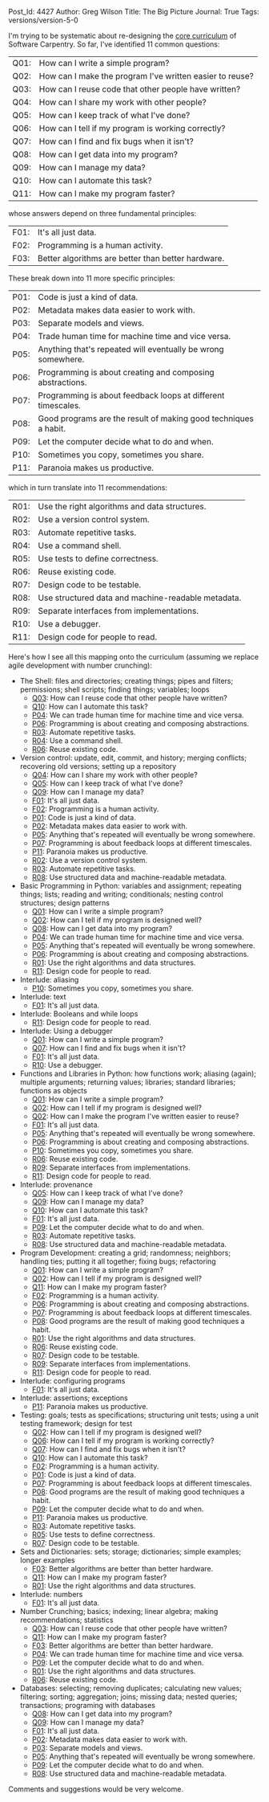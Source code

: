 Post_Id: 4427
Author: Greg Wilson
Title: The Big Picture
Journal: True
Tags: versions/version-5-0

<p>I'm trying to be systematic about re-designing the <a href="{{root_path}}/blog/2012/01/revising-the-curriculum.html">core curriculum</a> of Software Carpentry. So far, I've identified 11 common questions:</p>
<table>
<tbody>
<tr>
<td id="Q01">Q01:</td>
<td>How can I write a simple program?</td>
</tr>
<tr>
<td id="Q02">Q02:</td>
<td>How can I make the program I've written easier to reuse?</td>
</tr>
<tr>
<td id="Q03">Q03:</td>
<td>How can I reuse code that other people have written?</td>
</tr>
<tr>
<td id="Q04">Q04:</td>
<td>How can I share my work with other people?</td>
</tr>
<tr>
<td id="Q05">Q05:</td>
<td>How can I keep track of what I've done?</td>
</tr>
<tr>
<td id="Q06">Q06:</td>
<td>How can I tell if my program is working correctly?</td>
</tr>
<tr>
<td id="Q07">Q07:</td>
<td>How can I find and fix bugs when it isn't?</td>
</tr>
<tr>
<td id="Q08">Q08:</td>
<td>How can I get data into my program?</td>
</tr>
<tr>
<td id="Q09">Q09:</td>
<td>How can I manage my data?</td>
</tr>
<tr>
<td id="Q10">Q10:</td>
<td>How can I automate this task?</td>
</tr>
<tr>
<td id="Q11">Q11:</td>
<td>How can I make my program faster?</td>
</tr>
</tbody>
</table>
<p>whose answers depend on three fundamental principles:</p>
<table>
<tbody>
<tr>
<td id="F01">F01:</td>
<td>It's all just data.</td>
</tr>
<tr>
<td id="F02">F02:</td>
<td>Programming is a human activity.</td>
</tr>
<tr>
<td id="F03">F03:</td>
<td>Better algorithms are better than better hardware.</td>
</tr>
</tbody>
</table>
<p>These break down into 11 more specific principles:</p>
<table>
<tbody>
<tr>
<td id="P01">P01:</td>
<td>Code is just a kind of data.</td>
</tr>
<tr>
<td id="P02">P02:</td>
<td>Metadata makes data easier to work with.</td>
</tr>
<tr>
<td id="P03">P03:</td>
<td>Separate models and views.</td>
</tr>
<tr>
<td id="P04">P04:</td>
<td>Trade human time for machine time and vice versa.</td>
</tr>
<tr>
<td id="P05">P05:</td>
<td>Anything that's repeated will eventually be wrong somewhere.</td>
</tr>
<tr>
<td id="P06">P06:</td>
<td>Programming is about creating and composing abstractions.</td>
</tr>
<tr>
<td id="P07">P07:</td>
<td>Programming is about feedback loops at different timescales.</td>
</tr>
<tr>
<td id="P08">P08:</td>
<td>Good programs are the result of making good techniques a habit.</td>
</tr>
<tr>
<td id="P09">P09:</td>
<td>Let the computer decide what to do and when.</td>
</tr>
<tr>
<td id="P10">P10:</td>
<td>Sometimes you copy, sometimes you share.</td>
</tr>
<tr>
<td id="P11">P11:</td>
<td>Paranoia makes us productive.</td>
</tr>
</tbody>
</table>
<p>which in turn translate into 11 recommendations:</p>
<table>
<tbody>
<tr>
<td id="R01">R01:</td>
<td>Use the right algorithms and data structures.</td>
</tr>
<tr>
<td id="R02">R02:</td>
<td>Use a version control system.</td>
</tr>
<tr>
<td id="R03">R03:</td>
<td>Automate repetitive tasks.</td>
</tr>
<tr>
<td id="R04">R04:</td>
<td>Use a command shell.</td>
</tr>
<tr>
<td id="R05">R05:</td>
<td>Use tests to define correctness.</td>
</tr>
<tr>
<td id="R06">R06:</td>
<td>Reuse existing code.</td>
</tr>
<tr>
<td id="R07">R07:</td>
<td>Design code to be testable.</td>
</tr>
<tr>
<td id="R08">R08:</td>
<td>Use structured data and machine-readable metadata.</td>
</tr>
<tr>
<td id="R09">R09:</td>
<td>Separate interfaces from implementations.</td>
</tr>
<tr>
<td id="R10">R10:</td>
<td>Use a debugger.</td>
</tr>
<tr>
<td id="R11">R11:</td>
<td>Design code for people to read.</td>
</tr>
</tbody>
</table>
<p>Here's how I see all this mapping onto the curriculum (assuming we replace agile development with number crunching):</p>
<ul>
<li>The Shell: files and directories; creating things; pipes and filters; permissions; shell scripts; finding things; variables; loops
<ul>
<li><a href="#Q03">Q03</a>: How can I reuse code that other people have written?</li>
<li><a href="#Q10">Q10</a>: How can I automate this task?</li>
<li><a href="#P04">P04</a>: We can trade human time for machine time and vice versa.</li>
<li><a href="#P06">P06</a>: Programming is about creating and composing abstractions.</li>
<li><a href="#R03">R03</a>: Automate repetitive tasks.</li>
<li><a href="#R04">R04</a>: Use a command shell.</li>
<li><a href="#R06">R06</a>: Reuse existing code.</li>
</ul>
</li>
<li>Version control: update, edit, commit, and history; merging conflicts; recovering old versions; setting up a repository
<ul>
<li><a href="#Q04">Q04</a>: How can I share my work with other people?</li>
<li><a href="#Q05">Q05</a>: How can I keep track of what I've done?</li>
<li><a href="#Q09">Q09</a>: How can I manage my data?</li>
<li><a href="#F01">F01</a>: It's all just data.</li>
<li><a href="#F02">F02</a>: Programming is a human activity.</li>
<li><a href="#P01">P01</a>: Code is just a kind of data.</li>
<li><a href="#P02">P02</a>: Metadata makes data easier to work with.</li>
<li><a href="#P05">P05</a>: Anything that's repeated will eventually be wrong somewhere.</li>
<li><a href="#P07">P07</a>: Programming is about feedback loops at different timescales.</li>
<li><a href="#P11">P11</a>: Paranoia makes us productive.</li>
<li><a href="#R02">R02</a>: Use a version control system.</li>
<li><a href="#R03">R03</a>: Automate repetitive tasks.</li>
<li><a href="#R08">R08</a>: Use structured data and machine-readable metadata.</li>
</ul>
</li>
<li>Basic Programming in Python: variables and assignment; repeating things; lists; reading and writing; conditionals; nesting control structures; design patterns
<ul>
<li><a href="#Q01">Q01</a>: How can I write a simple program?</li>
<li><a href="#Q02">Q02</a>: How can I tell if my program is designed well?</li>
<li><a href="#Q08">Q08</a>: How can I get data into my program?</li>
<li><a href="#P04">P04</a>: We can trade human time for machine time and vice versa.</li>
<li><a href="#P05">P05</a>: Anything that's repeated will eventually be wrong somewhere.</li>
<li><a href="#P06">P06</a>: Programming is about creating and composing abstractions.</li>
<li><a href="#R01">R01</a>: Use the right algorithms and data structures.</li>
<li><a href="#R11">R11</a>: Design code for people to read.</li>
</ul>
</li>
<li>Interlude: aliasing
<ul>
<li><a href="#P10">P10</a>: Sometimes you copy, sometimes you share.</li>
</ul>
</li>
<li>Interlude: text
<ul>
<li><a href="#F01">F01</a>: It's all just data.</li>
</ul>
</li>
<li>Interlude: Booleans and while loops
<ul>
<li><a href="#R11">R11</a>: Design code for people to read.</li>
</ul>
</li>
<li>Interlude: Using a debugger
<ul>
<li><a href="#Q01">Q01</a>: How can I write a simple program?</li>
<li><a href="#Q07">Q07</a>: How can I find and fix bugs when it isn't?</li>
<li><a href="#F01">F01</a>: It's all just data.</li>
<li><a href="#R10">R10</a>: Use a debugger.</li>
</ul>
</li>
<li>Functions and Libraries in Python: how functions work; aliasing (again); multiple arguments; returning values; libraries; standard libraries; functions as objects
<ul>
<li><a href="#Q01">Q01</a>: How can I write a simple program?</li>
<li><a href="#Q02">Q02</a>: How can I tell if my program is designed well?</li>
<li><a href="#Q02">Q02</a>: How can I make the program I've written easier to reuse?</li>
<li><a href="#F01">F01</a>: It's all just data.</li>
<li><a href="#P05">P05</a>: Anything that's repeated will eventually be wrong somewhere.</li>
<li><a href="#P06">P06</a>: Programming is about creating and composing abstractions.</li>
<li><a href="#P10">P10</a>: Sometimes you copy, sometimes you share.</li>
<li><a href="#R06">R06</a>: Reuse existing code.</li>
<li><a href="#R09">R09</a>: Separate interfaces from implementations.</li>
<li><a href="#R11">R11</a>: Design code for people to read.</li>
</ul>
</li>
<li>Interlude: provenance
<ul>
<li><a href="#Q05">Q05</a>: How can I keep track of what I've done?</li>
<li><a href="#Q09">Q09</a>: How can I manage my data?</li>
<li><a href="#Q10">Q10</a>: How can I automate this task?</li>
<li><a href="#F01">F01</a>: It's all just data.</li>
<li><a href="#P09">P09</a>: Let the computer decide what to do and when.</li>
<li><a href="#R03">R03</a>: Automate repetitive tasks.</li>
<li><a href="#R08">R08</a>: Use structured data and machine-readable metadata.</li>
</ul>
</li>
<li>Program Development: creating a grid; randomness; neighbors; handling ties; putting it all together; fixing bugs; refactoring
<ul>
<li><a href="#Q01">Q01</a>: How can I write a simple program?</li>
<li><a href="#Q02">Q02</a>: How can I tell if my program is designed well?</li>
<li><a href="#Q11">Q11</a>: How can I make my program faster?</li>
<li><a href="#F02">F02</a>: Programming is a human activity.</li>
<li><a href="#P06">P06</a>: Programming is about creating and composing abstractions.</li>
<li><a href="#P07">P07</a>: Programming is about feedback loops at different timescales.</li>
<li><a href="#P08">P08</a>: Good programs are the result of making good techniques a habit.</li>
<li><a href="#R01">R01</a>: Use the right algorithms and data structures.</li>
<li><a href="#R06">R06</a>: Reuse existing code.</li>
<li><a href="#R07">R07</a>: Design code to be testable.</li>
<li><a href="#R09">R09</a>: Separate interfaces from implementations.</li>
<li><a href="#R11">R11</a>: Design code for people to read.</li>
</ul>
</li>
<li>Interlude: configuring programs
<ul>
<li><a href="#F01">F01</a>: It's all just data.</li>
</ul>
</li>
<li>Interlude: assertions; exceptions
<ul>
<li><a href="#P11">P11</a>: Paranoia makes us productive.</li>
</ul>
</li>
<li>Testing: goals; tests as specifications; structuring unit tests; using a unit testing framework; design for test
<ul>
<li><a href="#Q02">Q02</a>: How can I tell if my program is designed well?</li>
<li><a href="#Q06">Q06</a>: How can I tell if my program is working correctly?</li>
<li><a href="#Q07">Q07</a>: How can I find and fix bugs when it isn't?</li>
<li><a href="#Q10">Q10</a>: How can I automate this task?</li>
<li><a href="#F02">F02</a>: Programming is a human activity.</li>
<li><a href="#P01">P01</a>: Code is just a kind of data.</li>
<li><a href="#P07">P07</a>: Programming is about feedback loops at different timescales.</li>
<li><a href="#P08">P08</a>: Good programs are the result of making good techniques a habit.</li>
<li><a href="#P09">P09</a>: Let the computer decide what to do and when.</li>
<li><a href="#P11">P11</a>: Paranoia makes us productive.</li>
<li><a href="#R03">R03</a>: Automate repetitive tasks.</li>
<li><a href="#R05">R05</a>: Use tests to define correctness.</li>
<li><a href="#R07">R07</a>: Design code to be testable.</li>
</ul>
</li>
<li>Sets and Dictionaries: sets; storage; dictionaries; simple examples; longer examples
<ul>
<li><a href="#F03">F03</a>: Better algorithms are better than better hardware.</li>
<li><a href="#Q11">Q11</a>: How can I make my program faster?</li>
<li><a href="#R01">R01</a>: Use the right algorithms and data structures.</li>
</ul>
</li>
<li>Interlude: numbers
<ul>
<li><a href="#F01">F01</a>: It's all just data.</li>
</ul>
<meta name="journal" content="True" />
</li>
<li>Number Crunching; basics; indexing; linear algebra; making recommendations; statistics
<ul>
<li><a href="#Q03">Q03</a>: How can I reuse code that other people have written?</li>
<li><a href="#Q11">Q11</a>: How can I make my program faster?</li>
<li><a href="#F03">F03</a>: Better algorithms are better than better hardware.</li>
<li><a href="#P04">P04</a>: We can trade human time for machine time and vice versa.</li>
<li><a href="#P09">P09</a>: Let the computer decide what to do and when.</li>
<li><a href="#R01">R01</a>: Use the right algorithms and data structures.</li>
<li><a href="#R06">R06</a>: Reuse existing code.</li>
</ul>
</li>
<li>Databases: selecting; removing duplicates; calculating new values; filtering; sorting; aggregation; joins; missing data; nested queries; transactions; programing with databases
<ul>
<li><a href="#Q08">Q08</a>: How can I get data into my program?</li>
<li><a href="#Q09">Q09</a>: How can I manage my data?</li>
<li><a href="#F01">F01</a>: It's all just data.</li>
<li><a href="#P02">P02</a>: Metadata makes data easier to work with.</li>
<li><a href="#P03">P03</a>: Separate models and views.</li>
<li><a href="#P05">P05</a>: Anything that's repeated will eventually be wrong somewhere.</li>
<li><a href="#P09">P09</a>: Let the computer decide what to do and when.</li>
<li><a href="#R08">R08</a>: Use structured data and machine-readable metadata.</li>
</ul>
</li>
</ul>
<p>Comments and suggestions would be very welcome.</p>
